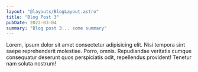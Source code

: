 ```yaml
---
layout: "@layouts/BlogLayout.astro"
title: "Blog Post 3"
pubDate: 2022-03-04
summary: "Blog post 3... some summary"
---
```


Lorem, ipsum dolor sit amet consectetur adipisicing elit. Nisi tempora sint saepe reprehenderit molestiae. Porro, omnis. Repudiandae veritatis cumque consequatur deserunt quos perspiciatis odit, repellendus provident! Tenetur nam soluta nostrum!
